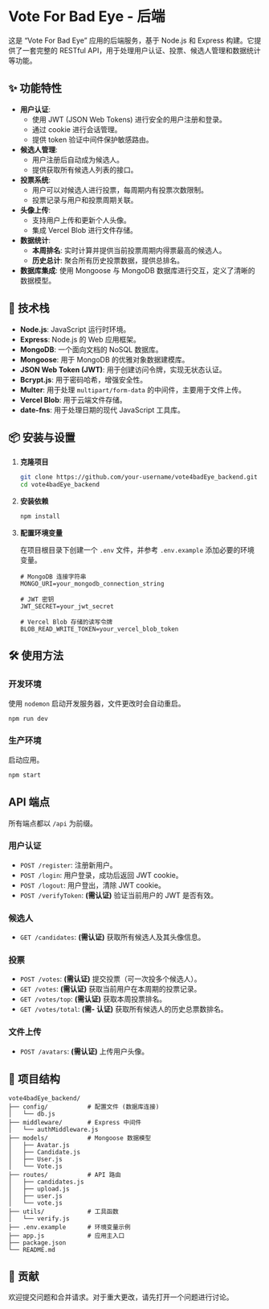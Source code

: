 # Vote For Bad Eye - 后端

这是 “Vote For Bad Eye” 应用的后端服务，基于 Node.js 和 Express 构建。它提供了一套完整的 RESTful API，用于处理用户认证、投票、候选人管理和数据统计等功能。

## ✨ 功能特性

- **用户认证**: 
  - 使用 JWT (JSON Web Tokens) 进行安全的用户注册和登录。
  - 通过 cookie 进行会话管理。
  - 提供 token 验证中间件保护敏感路由。
- **候选人管理**:
  - 用户注册后自动成为候选人。
  - 提供获取所有候选人列表的接口。
- **投票系统**:
  - 用户可以对候选人进行投票，每周期内有投票次数限制。
  - 投票记录与用户和投票周期关联。
- **头像上传**:
  - 支持用户上传和更新个人头像。
  - 集成 Vercel Blob 进行文件存储。
- **数据统计**:
  - **本周排名**: 实时计算并提供当前投票周期内得票最高的候选人。
  - **历史总计**: 聚合所有历史投票数据，提供总排名。
- **数据库集成**: 使用 Mongoose 与 MongoDB 数据库进行交互，定义了清晰的数据模型。

## 🚀 技术栈

- **Node.js**: JavaScript 运行时环境。
- **Express**: Node.js 的 Web 应用框架。
- **MongoDB**: 一个面向文档的 NoSQL 数据库。
- **Mongoose**: 用于 MongoDB 的优雅对象数据建模库。
- **JSON Web Token (JWT)**: 用于创建访问令牌，实现无状态认证。
- **Bcrypt.js**: 用于密码哈希，增强安全性。
- **Multer**: 用于处理 `multipart/form-data` 的中间件，主要用于文件上传。
- **Vercel Blob**: 用于云端文件存储。
- **date-fns**: 用于处理日期的现代 JavaScript 工具库。

## 📦 安装与设置

1.  **克隆项目**
    ```bash
    git clone https://github.com/your-username/vote4badEye_backend.git
    cd vote4badEye_backend
    ```

2.  **安装依赖**
    ```bash
    npm install
    ```

3.  **配置环境变量**
    
    在项目根目录下创建一个 `.env` 文件，并参考 `.env.example` 添加必要的环境变量。
    ```env
    # MongoDB 连接字符串
    MONGO_URI=your_mongodb_connection_string

    # JWT 密钥
    JWT_SECRET=your_jwt_secret

    # Vercel Blob 存储的读写令牌
    BLOB_READ_WRITE_TOKEN=your_vercel_blob_token
    ```

## 🛠️ 使用方法

### 开发环境

使用 `nodemon` 启动开发服务器，文件更改时会自动重启。

```bash
npm run dev
```

### 生产环境

启动应用。

```bash
npm start
```

##  API 端点

所有端点都以 `/api` 为前缀。

### 用户认证

- `POST /register`: 注册新用户。
- `POST /login`: 用户登录，成功后返回 JWT cookie。
- `POST /logout`: 用户登出，清除 JWT cookie。
- `POST /verifyToken`: **(需认证)** 验证当前用户的 JWT 是否有效。

### 候选人

- `GET /candidates`: **(需认证)** 获取所有候选人及其头像信息。

### 投票

- `POST /votes`: **(需认证)** 提交投票（可一次投多个候选人）。
- `GET /votes`: **(需认证)** 获取当前用户在本周期的投票记录。
- `GET /votes/top`: **(需认证)** 获取本周投票排名。
- `GET /votes/total`: **(需- 认证)** 获取所有候选人的历史总票数排名。

### 文件上传

- `POST /avatars`: **(需认证)** 上传用户头像。

## 📁 项目结构

```
vote4badEye_backend/
├── config/           # 配置文件 (数据库连接)
│   └── db.js
├── middleware/       # Express 中间件
│   └── authMiddleware.js
├── models/           # Mongoose 数据模型
│   ├── Avatar.js
│   ├── Candidate.js
│   ├── User.js
│   └── Vote.js
├── routes/           # API 路由
│   ├── candidates.js
│   ├── upload.js
│   ├── user.js
│   └── vote.js
├── utils/            # 工具函数
│   └── verify.js
├── .env.example      # 环境变量示例
├── app.js            # 应用主入口
├── package.json
└── README.md
```

## 🤝 贡献

欢迎提交问题和合并请求。对于重大更改，请先打开一个问题进行讨论。
